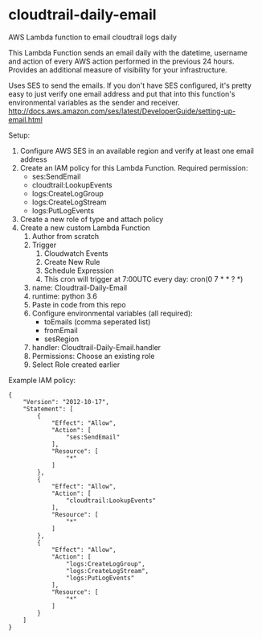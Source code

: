 # cloudtrail-daily-email
AWS Lambda function to email cloudtrail logs daily

This Lambda Function sends an email daily with the datetime, username and action of every AWS action performed in the previous 24 hours. Provides an additional measure of visibility for your infrastructure.

Uses SES to send the emails. If you don't have SES configured, it's pretty easy to just verify one email address and put that into this function's environmental variables as the sender and receiver.
http://docs.aws.amazon.com/ses/latest/DeveloperGuide/setting-up-email.html

Setup:

1. Configure AWS SES in an available region and verify at least one email address
2. Create an IAM policy for this Lambda Function. Required permission:
    * ses:SendEmail
    * cloudtrail:LookupEvents
    * logs:CreateLogGroup
    * logs:CreateLogStream
    * logs:PutLogEvents
3. Create a new role of type  and attach policy
4. Create a new custom Lambda Function
    1. Author from scratch
    2. Trigger
        1. Cloudwatch Events
        2. Create New Rule
        3. Schedule Expression
        4. This cron will trigger at 7:00UTC every day: cron(0 7 * * ? *)
    3. name: Cloudtrail-Daily-Email
    4. runtime: python 3.6
    5. Paste in code from this repo
    6. Configure environmental variables (all required):
        * toEmails (comma seperated list)
        * fromEmail
        * sesRegion
    7. handler: Cloudtrail-Daily-Email.handler
    8. Permissions: Choose an existing role
    9. Select Role created earlier


Example IAM policy:
```
{
    "Version": "2012-10-17",
    "Statement": [
        {
            "Effect": "Allow",
            "Action": [
                "ses:SendEmail"
            ],
            "Resource": [
                "*"
            ]
        },
        {
            "Effect": "Allow",
            "Action": [
                "cloudtrail:LookupEvents"
            ],
            "Resource": [
                "*"
            ]
        },
        {
            "Effect": "Allow",
            "Action": [
                "logs:CreateLogGroup",
                "logs:CreateLogStream",
                "logs:PutLogEvents"
            ],
            "Resource": [
                "*"
            ]
        }
    ]
}
```
